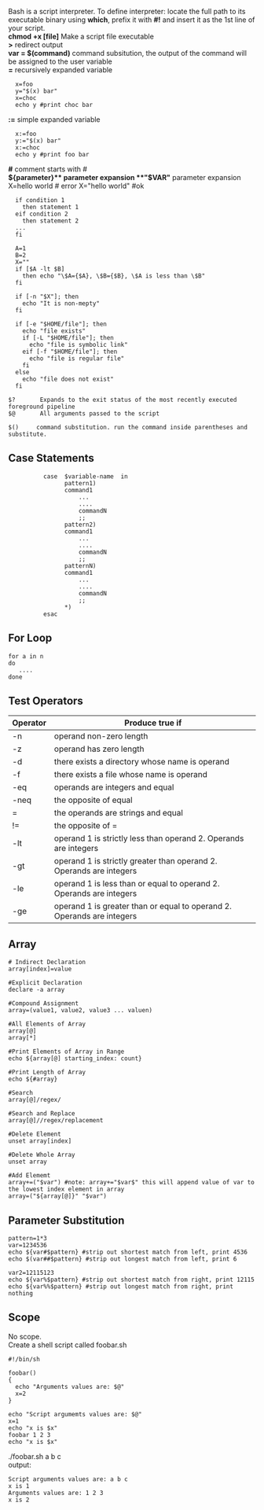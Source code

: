 Bash is a script interpreter. 
To define interpreter: locate the full path to its executable binary using **which**, prefix it with **#!** and insert it as the 1st line of your script.    
**chmod +x [file]** Make a script file executable    
**>** redirect output    
**var = $(command)** command subsitution, the output of the command will be assigned to the user variable   
**=** recursively expanded variable
```
  x=foo
  y="$(x) bar"
  x=choc
  echo y #print choc bar
```
**:=** simple expanded variable
```
  x:=foo
  y:="$(x) bar"
  x:=choc
  echo y #print foo bar
```

  
**#** comment starts with #    
**${parameter}** parameter expansion    
**"$VAR"** parameter expansion
X=hello world # error 
X="hello world" #ok

```
  if condition 1
    then statement 1
  eif condition 2
    then statement 2
  ...
  fi
```

```
  A=1
  B=2
  X=""
  if [$A -lt $B] 
    then echo "\$A={$A}, \$B={$B}, \$A is less than \$B" 
  fi 
  
  if [-n "$X"]; then 
    echo "It is non-mepty"
  fi
  
  if [-e "$HOME/file"]; then
    echo "file exists" 
    if [-L "$HOME/file"]; then 
      echo "file is symbolic link"
    eif [-f "$HOME/file"]; then
      echo "file is regular file"
    fi
  else
    echo "file does not exist"
  fi
```
```
$?       Expands to the exit status of the most recently executed foreground pipeline
$@       All arguments passed to the script
```

```
$()     command substitution. run the command inside parentheses and substitute. 
```

Case Statements
--------------------
```
          case  $variable-name  in
                pattern1)       
     		    command1
                    ...
                    ....
                    commandN
                    ;;
                pattern2)
     		    command1
                    ...
                    ....
                    commandN
                    ;;            
                patternN)       
     		    command1
                    ...
                    ....
                    commandN
                    ;;
                *)              
          esac 
```

For Loop
----------------
```
for a in n 
do 
   ....
done
```
Test Operators
--------------------------------
|Operator|Produce true if| 
|--------|---------------|
|-n | operand non-zero length |
|-z| operand has zero length |
|-d |there exists a directory whose name is operand |
|-f |there exists a file whose name is operand |
|-eq| operands are integers and equal|
|-neq| the opposite of equal| 
|=| the operands are strings and equal|
|!=| the opposite of = |
|-lt | operand 1 is strictly less than operand 2. Operands are integers |
|-gt| operand 1 is strictly greater than operand 2. Operands are integers |
|-le| operand 1 is less than or equal to operand 2. Operands are integers |
|-ge| operand 1 is greater than or equal to operand 2. Operands are integers|



Array
---------------------------------
```
# Indirect Declaration
array[index]=value 

#Explicit Declaration
declare -a array 

#Compound Assignment 
array=(value1, value2, value3 ... valuen)

#All Elements of Array
array[@]
array[*]

#Print Elements of Array in Range 
echo ${array[@] starting_index: count}  

#Print Length of Array 
echo ${#array}   

#Search 
array[@]/regex/ 

#Search and Replace 
array[@]//regex/replacement 

#Delete Element 
unset array[index]

#Delete Whole Array 
unset array

#Add Elememt
array+=("$var") #note: array+="$var$" this will append value of var to the lowest index element in array     
array=("${array[@]}" "$var")   
```

Parameter Substitution 
--------------------------
```
pattern=1*3
var=1234536
echo ${var#$pattern} #strip out shortest match from left, print 4536 
echo $(var##$pattern} #strip out longest match from left, print 6 

var2=12115123
echo ${var%$pattern} #strip out shortest match from right, print 12115
echo ${var%%$pattern} #strip out longest match from right, print nothing 
```

Scope
-------------------------
No scope.    
Create a shell script called foobar.sh
```
#!/bin/sh 

foobar() 
{
  echo "Arguments values are: $@"
  x=2
}

echo "Script argumemts values are: $@"
x=1
echo "x is $x"
foobar 1 2 3
echo "x is $x"
```
./foobar.sh a b c    
output: 
```
Script arguments values are: a b c
x is 1
Arguments values are: 1 2 3
x is 2
```
